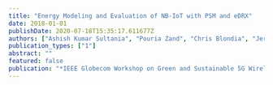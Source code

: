 ```yaml
---
title: "Energy Modeling and Evaluation of NB-IoT with PSM and eDRX"
date: 2018-01-01
publishDate: 2020-07-18T15:35:17.611677Z
authors: ["Ashish Kumar Sultania", "Pouria Zand", "Chris Blondia", "Jeroen Famaey"]
publication_types: ["1"]
abstract: ""
featured: false
publication: "*IEEE Globecom Workshop on Green and Sustainable 5G Wireless Networks*"
---
```


